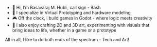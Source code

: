 - 👋 Hi, I’m Basavaraj M. Hubli, call sign - Bash
- 🔧 I specialize in Virtual Prototyping and hardware modeling
- 🎮 Off the clock, I build games in Godot - where logic meets creativity
- 🎨 I also enjoy crafting 2D and 3D art, experimenting with visuals that bring ideas to life, whether in a game or a prototype

All in all, I like to do both ends of the spectrum - Tech and Art!
